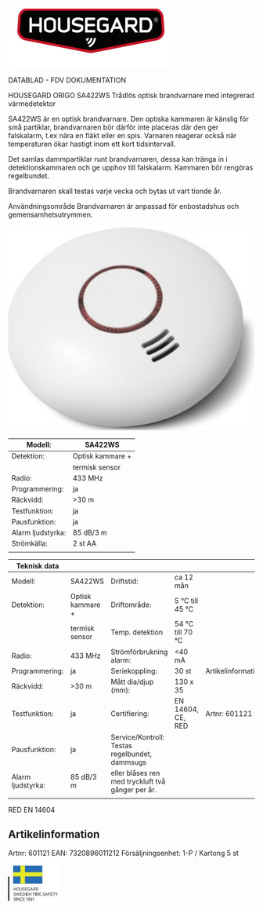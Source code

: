 ![](_page_0_Picture_0.jpeg)

DATABLAD - FDV DOKUMENTATION

HOUSEGARD ORIGO SA422WS Trådlös optisk brandvarnare med integrerad värmedetektor

SA422WS är en optisk brandvarnare. Den optiska kammaren är känslig för små partiklar, brandvarnaren bör därför inte placeras där den ger falskalarm, t.ex nära en fläkt eller en spis. Varnaren reagerar också när temperaturen ökar hastigt inom ett kort tidsintervall.

Det samlas dammpartiklar runt brandvarnaren, dessa kan tränga in i detektionskammaren och ge upphov till falskalarm. Kammaren bör rengöras regelbundet.

Brandvarnaren skall testas varje vecka och bytas ut vart tionde år.

Användningsområde Brandvarnaren är anpassad för enbostadshus och gemensamhetsutrymmen.

![](_page_0_Picture_6.jpeg)

| Modell:           | SA422WS          |
|-------------------|------------------|
| Detektion:        | Optisk kammare + |
|                   | termisk sensor   |
| Radio:            | 433 MHz          |
| Programmering:    | ja               |
| Räckvidd:         | >30 m            |
| Testfunktion:     | ja               |
| Pausfunktion:     | ja               |
| Alarm ljudstyrka: | 85 dB/3 m        |
| Strömkälla:       | 2 st AA          |
|                   |                  |

| Teknisk data      |                  |                                                   |                   |                    |
|-------------------|------------------|---------------------------------------------------|-------------------|--------------------|
| Modell:           | SA422WS          | Driftstid:                                        | ca 12 mån         |                    |
| Detektion:        | Optisk kammare + | Driftområde:                                      | 5 °C till 45 °C   |                    |
|                   | termisk sensor   | Temp. detektion                                   | 54 °C till 70 °C  |                    |
| Radio:            | 433 MHz          | Strömförbrukning alarm:                           | <40 mA            |                    |
| Programmering:    | ja               | Seriekoppling:                                    | 30 st             | Artikelinformation |
| Räckvidd:         | >30 m            | Mått dia/djup (mm):                               | 130 x 35          |                    |
| Testfunktion:     | ja               | Certifiering:                                     | EN 14604, CE, RED | Artnr: 601121      |
| Pausfunktion:     | ja               | Service/Kontroll: Testas regelbundet, dammsugs    |                   |                    |
| Alarm ljudstyrka: | 85 dB/3 m        | eller blåses ren med tryckluft två gånger per år. |                   |                    |
|                   |                  |                                                   |                   |                    |

RED EN 14604

## Artikelinformation

Artnr: 601121 EAN: 7320896011212 Försäljningsenhet: 1-P / Kartong 5 st

![](_page_0_Picture_14.jpeg)